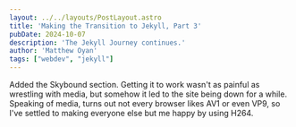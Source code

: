 ```yaml
---
layout: ../../layouts/PostLayout.astro
title: 'Making the Transition to Jekyll, Part 3'
pubDate: 2024-10-07
description: 'The Jekyll Journey continues.'
author: 'Matthew Oyan'
tags: ["webdev", "jekyll"]
---
```



Added the Skybound section. Getting it to work wasn't as painful as wrestling with media, but somehow it led to the site being down for a while. Speaking of media, turns out not every browser likes AV1 or even VP9, so I've settled to making everyone else but me happy by using H264.
